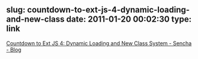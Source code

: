 slug: countdown-to-ext-js-4-dynamic-loading-and-new-class
date: 2011-01-20 00:02:30
type: link
---

[Countdown to Ext JS 4: Dynamic Loading and New Class System - Sencha - Blog](http://www.sencha.com/blog/2011/01/19/countdown-to-ext-js-4-dynamic-loading-and-new-class-system/)
